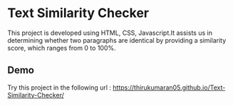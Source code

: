 
# Text Similarity Checker

This project is developed using HTML, CSS, Javascript.It assists us in determining whether two paragraphs are identical by providing a similarity score, which ranges from 0 to 100%.


## Demo

Try this project in the following url :
https://thirukumaran05.github.io/Text-Similarity-Checker/
